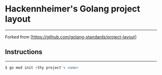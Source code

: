 # Hackennheimer's Golang project layout
---

Forked from [https://github.com/golang-standards/project-layout]

## Instructions
---
```bash
$ go mod init <thy project's name>
```
